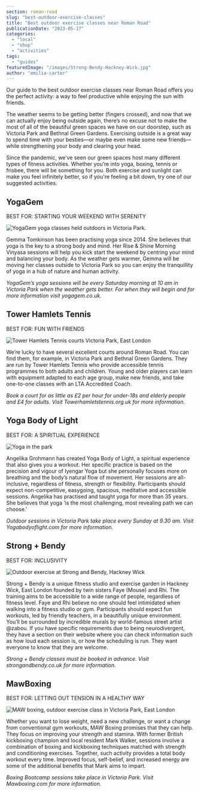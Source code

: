 ```yaml
---
section: roman-road
slug: "best-outdoor-exercise-classes"
title: "Best outdoor exercise classes near Roman Road"
publicationDate: "2023-05-17"
categories: 
  - "local"
  - "shop"
  - "activities"
tags: 
  - "guides"
featuredImage: "/images/Strong-Bendy-Hackney-Wick.jpg"
author: "emilia-carter"
---
```


Our guide to the best outdoor exercise classes near Roman Road offers you the perfect activity: a way to feel productive while enjoying the sun with friends.

The weather seems to be getting better (fingers crossed), and now that we can actually enjoy being outside again, there’s no excuse not to make the most of all of the beautiful green spaces we have on our doorstep, such as Victoria Park and Bethnal Green Gardens. Exercising outside is a great way to spend time with your besties—or maybe even make some new friends—while strengthening your body and clearing your head. 

Since the pandemic, we’ve seen our green spaces host many different types of fitness activities. Whether you’re into yoga, boxing, tennis or frisbee, there will be something for you. Both exercise and sunlight can make you feel infinitely better, so if you're feeling a bit down, try one of our suggested activities. 

## YogaGem

BEST FOR: STARTING YOUR WEEKEND WITH SERENITY

![YogaGem yoga classes held outdoors in Victoria Park.](/images/YogaGem-victoria-park-outdoor-exercise-1024x683.jpg)

Gemma Tomkinson has been practising yoga since 2014. She believes that yoga is the key to a strong body and mind. Her Rise & Shine Morning Vinyasa sessions will help you kick start the weekend by centring your mind and balancing your body. As the weather gets warmer, Gemma will be moving her classes outside to Victoria Park so you can enjoy the tranquillity of yoga in a hub of nature and human activity.

_YogaGem’s yoga sessions will be every Saturday morning at 10 am in Victoria Park when the weather gets better. For when they will begin and for more information visit yogagem.co.uk._

## Tower Hamlets Tennis

BEST FOR: FUN WITH FRIENDS

![Tower Hamlets Tennis courts Victoria Park, East London](/images/Tower-Hamlets-Tennis-Victoria-Park-1024x683.jpg)

We’re lucky to have several excellent courts around Roman Road. You can find them, for example, in Victoria Park and Bethnal Green Gardens. They are run by Tower Hamlets Tennis who provide accessible tennis programmes to both adults and children. Young and older players can learn with equipment adapted to each age group, make new friends, and take one-to-one classes with an LTA Accredited Coach.

_Book a court for as little as £2 per hour for under-18s and elderly people and £4 for adults. Visit Towerhamletstennis.org.uk for more information_.

## Yoga Body of Light

BEST FOR: A SPIRITUAL EXPERIENCE

![Yoga in the park](/images/angelika-yoga-victoria-park-1024x683.jpg)

Angelika Grohmann has created Yoga Body of Light, a spiritual experience that also gives you a workout. Her specific practice is based on the precision and vigour of Iyengar Yoga but she personally focuses more on breathing and the body’s natural flow of movement. Her sessions are all-inclusive, regardless of fitness, strength or flexibility. Participants should expect non-competitive, easygoing, spacious, meditative and accessible sessions. Angelika has practised and taught yoga for more than 35 years. She believes that yoga ‘is the most challenging, most revealing path we can choose.’

_Outdoor sessions in Victoria Park take place every Sunday at 9.30 am. Visit Yogabodyoflight.com for more information._

## Strong + Bendy

BEST FOR: INCLUSIVITY

![Outdoor exercise at Strong and Bendy, Hackney Wick](/images/Strong-Bendy-Hackney-Wick-1024x683.jpg)

Strong + Bendy is a unique fitness studio and exercise garden in Hackney Wick, East London founded by twin sisters Faye (Mouse) and Rhi. The training aims to be accessible to a wide range of people, regardless of fitness level. Faye and Rhi believe no one should feel intimidated when walking into a fitness studio or gym. Participants should expect fun workouts, led by friendly teachers, in a beautifully unique environment. You’ll be surrounded by incredible murals by world-famous street artist @zabou. If you have specific requirements due to being neurodivergent, they have a section on their website where you can check information such as how loud each session is, or how the scheduling is run. They want everyone to know that they are welcome.

_Strong + Bendy classes must be booked in advance. Visit strongandbendy.co.uk for more information._

## MawBoxing

BEST FOR: LETTING OUT TENSION IN A HEALTHY WAY

![MAW boxing, outdoor exercise class in Victoria Park, East London](/images/maw-boxing-mark-walker-1024x682.jpg)

Whether you want to lose weight, need a new challenge, or want a change from conventional gym workouts, MAW Boxing promises that they can help. They focus on improving your strength and stamina. With former British kickboxing champion and local resident Mark Walker, sessions involve a combination of boxing and kickboxing techniques matched with strength and conditioning exercises. Together, such activity provides a total body workout every time. Improved focus, self-belief, and increased energy are some of the additional benefits that Mark aims to impart.

_Boxing Bootcamp sessions take place in Victoria Park. Visit Mawboxing.com for more information._


